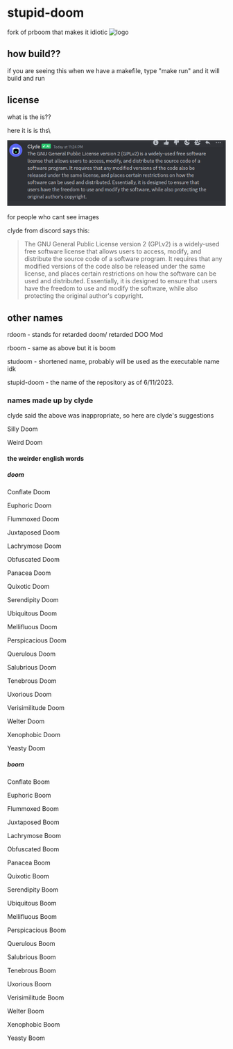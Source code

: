 # stupid-doom
fork of prboom that makes it idiotic
![logo](https://github.com/nickplj12/stupid-doom/assets/78268270/34a22f9c-fef6-4eec-b739-7aa9f09da01f)

## how build??
if you are seeing this when we have a makefile, type "make run" and it will build and run

## license
what is the is??

 here it is is ths\
 
![gnu general public license explained by a rat](https://github.com/nickplj12/stupid-doom/blob/master/what.png?raw=true)

for  people who cant see images

clyde from discord says this:

> The GNU General Public License version 2 (GPLv2) is a widely-used free software license that allows users to access, modify, and distribute the source code of a software program. It requires that any modified versions of the code also be released under the same license, and places certain restrictions on how the software can be used and distributed. Essentially, it is designed to ensure that users have the freedom to use and modify the software, while also protecting the original author's copyright.


## other names
rdoom - stands for retarded doom/ retarded DOO Mod

rboom - same as above but it is boom

studoom - shortened name, probably will be used as the executable name idk

stupid-doom - the name of the repository as of 6/11/2023.

### names made up by clyde
clyde said the above was inappropriate, so here are clyde's suggestions

Silly Doom

Weird Doom

#### the weirder english words
##### doom

Conflate Doom

Euphoric Doom

Flummoxed Doom

Juxtaposed Doom

Lachrymose Doom

Obfuscated Doom

Panacea Doom

Quixotic Doom

Serendipity Doom

Ubiquitous Doom

Mellifluous Doom

Perspicacious Doom

Querulous Doom

Salubrious Doom

Tenebrous Doom

Uxorious Doom

Verisimilitude Doom

Welter Doom

Xenophobic Doom

Yeasty Doom

##### boom

Conflate Boom

Euphoric Boom

Flummoxed Boom

Juxtaposed Boom

Lachrymose Boom

Obfuscated Boom

Panacea Boom

Quixotic Boom

Serendipity Boom

Ubiquitous Boom

Mellifluous Boom

Perspicacious Boom

Querulous Boom

Salubrious Boom

Tenebrous Boom

Uxorious Boom

Verisimilitude Boom

Welter Boom

Xenophobic Boom

Yeasty Boom
